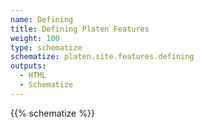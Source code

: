 ```yaml
---
name: Defining
title: Defining Platen Features
weight: 100
type: schematize
schematize: platen.site.features.defining
outputs:
  - HTML
  - Schematize
---
```


{{% schematize %}}
